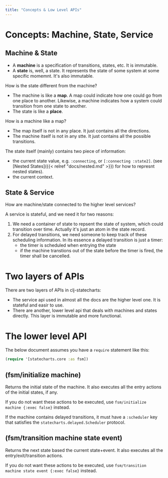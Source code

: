 ```yaml
---
title: "Concepts & Low Level APIs"
---
```


# Concepts: Machine, State, Service

## Machine & State

* A **machine** is a specification of transitions, states, etc. It is immutable.
* A **state** is, well, a state. It represents the state of some system at some specific momemnt. It's also immutable.

How is the state different from the machine?
* The machine is like a **map**. A map could indicate how one could go from one place to another. Likewise, a machine indicates how a system could transition from one state to another.
* The state is like a **place**.

How is a machine like a map?
* The map itself is not in any place. It just contains all the directions.
* The machine itself is not in any stte. It just contains all the possible transitions.

The state itself (mainly) contains two piece of information: 
* the current state value, e.g. `:connecting`, or `[:connecting :state2]`.
(see [Nested States]({{< relref "docs/nested.md" >}}) for how to
represnt nested states).
* the current context.

## State & Service

How are machine/state connected to the higher level services?

A service is stateful, and we need it for two reasons:

1. We need a container of state to repsent the state of system, which could transition over time. Actually it's just an atom in the state record.
2. For delayed transitions, we need someone to keep track of these scheduling information. In its essence a delayed transition is just a timer:
   - the timer is scheduled when entrying the state
   - if the machine transtions out of the state before the timer is fired, the timer shall be cancelled.

# Two layers of APIs

There are two layers of APIs in clj-statecharts:

* The service api used in almost all the docs are the higher level one. It is stateful and easir to use.
* There are another, lower level api that deals with machines and states directly. This layer is immutable and more functional.


# The lower level API

The below document assumes you have a `require` statement like this:

```clojure
(require '[statecharts.core :as fsm])
```

## (fsm/initialize machine)

Returns the initial state of the machine. It also executes all the entry actions of the initial states, if any.

If you do not want these actions to be executed, use `fsm/initialize machine {:exec false}` instead.

If the machine contains delayed transitions, it must have a
`:scheduler` key that satisfies the `statecharts.delayed.Scheduler`
protocol.

## (fsm/transition machine state event)

Returns the next state based the current state+event. It also executes all the entry/exit/transition actions.

If you do not want these actions to be executed, use `fsm/transition machine state event {:exec false}` instead.
